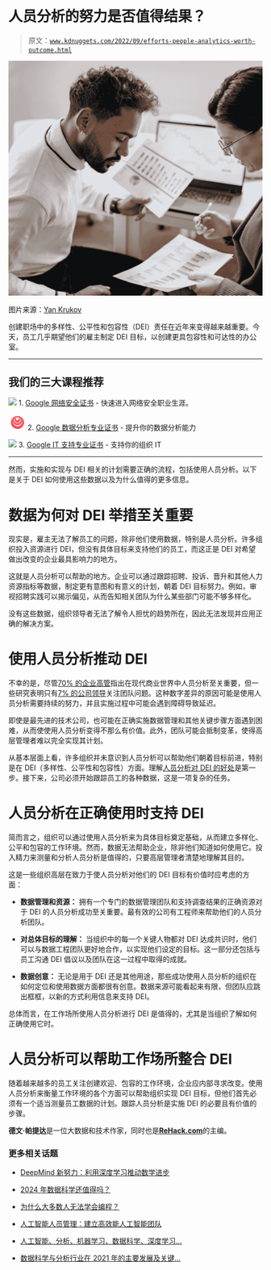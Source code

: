 # 人员分析的努力是否值得结果？

> 原文：[`www.kdnuggets.com/2022/09/efforts-people-analytics-worth-outcome.html`](https://www.kdnuggets.com/2022/09/efforts-people-analytics-worth-outcome.html)

![人员分析的努力是否值得结果？](img/bfdb7429edc9e01321ada4ccd9db2b6b.png)

图片来源：[Yan Krukov](https://www.pexels.com/photo/man-in-white-long-sleeves-holding-white-paper-discussing-with-woman-7691680/)

创建职场中的多样性、公平性和包容性（DEI）责任在近年来变得越来越重要。今天，员工几乎期望他们的雇主制定 DEI 目标，以创建更具包容性和可达性的办公室。

* * *

## 我们的三大课程推荐

![](img/0244c01ba9267c002ef39d4907e0b8fb.png) 1\. [Google 网络安全证书](https://www.kdnuggets.com/google-cybersecurity) - 快速进入网络安全职业生涯。

![](img/e225c49c3c91745821c8c0368bf04711.png) 2\. [Google 数据分析专业证书](https://www.kdnuggets.com/google-data-analytics) - 提升你的数据分析能力

![](img/0244c01ba9267c002ef39d4907e0b8fb.png) 3\. [Google IT 支持专业证书](https://www.kdnuggets.com/google-itsupport) - 支持你的组织 IT

* * *

然而，实施和实现与 DEI 相关的计划需要正确的流程，包括使用人员分析。以下是关于 DEI 如何使用这些数据以及为什么值得的更多信息。

# 数据为何对 DEI 举措至关重要

现实是，雇主无法了解员工的问题，除非他们使用数据，特别是人员分析。许多组织投入资源进行 DEI，但没有具体目标来支持他们的员工，而这正是 DEI 对希望做出改变的企业最具影响力的地方。

这就是人员分析可以帮助的地方。企业可以通过跟踪招聘、投诉、晋升和其他人力资源指标等数据，制定更有意图和有意义的计划，朝着 DEI 目标努力。例如，审视招聘实践可以揭示偏见，从而告知相关团队为什么某些部门可能不够多样化。

没有这些数据，组织领导者无法了解令人担忧的趋势所在，因此无法发现并应用正确的解决方案。

# 使用人员分析推动 DEI

不幸的是，尽管[70% 的企业高管](https://www.mckinsey.com/business-functions/people-and-organizational-performance/our-insights/how-to-be-great-at-people-analytics)指出在现代商业世界中人员分析至关重要，但一些研究表明只有[7% 的公司领导](https://www.hracuity.com/e-books/people-leaders-gap-in-managing-employee-issues)关注团队问题。这种数字差异的原因可能是使用人员分析需要持续的努力，并且实施过程中可能会遇到障碍导致延迟。

即使是最先进的技术公司，也可能在正确实施数据管理和其他关键步骤方面遇到困难，从而使使用人员分析变得不那么有价值。此外，团队可能会抵制变革，使得高层管理者难以完全实现其计划。

从基本层面上看，许多组织并未意识到人员分析可以帮助他们朝着目标前进，特别是在 DEI（多样性、公平性和包容性）方面。理解[人员分析对 DEI 的好处](https://www.globalization-partners.com/blog/how-data-is-guiding-company-diversity-and-inclusivity/#gref)是第一步。接下来，公司必须开始跟踪员工的各种数据，这是一项复杂的任务。

# 人员分析在正确使用时支持 DEI

简而言之，组织可以通过使用人员分析来为具体目标奠定基础，从而建立多样化、公平和包容的工作环境。然而，数据无法帮助企业，除非他们知道如何使用它。投入精力来测量和分析人员分析是值得的，只要高层管理者清楚地理解其目的。

这是一些组织高层在致力于使人员分析对他们的 DEI 目标有价值时应考虑的方面：

+   **数据管理和资源：** 拥有一个专门的数据管理团队和支持调查结果的正确资源对于 DEI 的人员分析成功至关重要。最有效的公司有工程师来帮助他们的人员分析团队。

+   **对总体目标的理解：** 当组织中的每一个关键人物都对 DEI 达成共识时，他们可以与数据工程团队更好地合作，以实现他们设定的目标。这一部分还包括与员工沟通 DEI 倡议以及团队在这一过程中取得的成就。

+   **数据创意：** 无论是用于 DEI 还是其他用途，那些成功使用人员分析的组织在如何定位和使用数据方面都很有创意。数据来源可能看起来有限，但团队应跳出框框，以新的方式利用信息来支持 DEI。

总体而言，在工作场所使用人员分析进行 DEI 是值得的，尤其是当组织了解如何正确使用它时。

# 人员分析可以帮助工作场所整合 DEI

随着越来越多的员工关注创建欢迎、包容的工作环境，企业应内部寻求改变。使用人员分析来衡量工作环境的各个方面可以帮助组织实现 DEI 目标，但他们首先必须有一个适当测量员工数据的计划。跟踪人员分析是实施 DEI 的必要且有价值的步骤。

**德文·帕提达**是一位大数据和技术作家，同时也是[**ReHack.com**](https://rehack.com/)的主编。

### 更多相关话题

+   [DeepMind 新努力：利用深度学习推动数学进步](https://www.kdnuggets.com/2021/12/inside-deepmind-new-efforts-deep-learning-advance-mathematics.html)

+   [2024 年数据科学还值得吗？](https://www.kdnuggets.com/is-data-science-still-worth-it-in-2024)

+   [为什么大多数人无法学会编程？](https://www.kdnuggets.com/2022/03/people-fail-learn-programming.html)

+   [人工智能人员管理：建立高效能人工智能团队](https://www.kdnuggets.com/2022/03/people-management-ai-building-highvelocity-ai-teams.html)

+   [人工智能、分析、机器学习、数据科学、深度学习…](https://www.kdnuggets.com/2021/12/developments-predictions-ai-machine-learning-data-science-research.html)

+   [数据科学与分析行业在 2021 年的主要发展及关键…](https://www.kdnuggets.com/2021/12/developments-predictions-data-science-analytics-industry.html)
